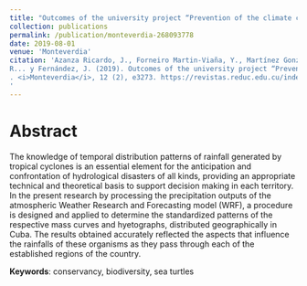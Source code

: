 ```yaml
---
title: "Outcomes of the university project “Prevention of the climate change effects on endangered species"
collection: publications
permalink: /publication/monteverdia-268093778
date: 2019-08-01
venue: 'Monteverdia'
citation: 'Azanza Ricardo, J., Forneiro Martin-Viaña, Y., Martínez González, Y., Márquez, L., <b>Pérez Alarcón, A.</b>, Calderón Peña,
R... y Fernández, J. (2019). Outcomes of the university project “Prevention of the climate change effects on endangered species
. <i>Monteverdia</i>, 12 (2), e3273. https://revistas.reduc.edu.cu/index.php/monteverdia/3273
'
---
```


# Abstract
The knowledge of temporal distribution patterns of rainfall generated by tropical cyclones is an
essential element for the anticipation and confrontation of hydrological disasters of all kinds,
providing an appropriate technical and theoretical basis to support decision making in each
territory. In the present research by processing the precipitation outputs of the atmospheric
Weather Research and Forecasting model (WRF), a procedure is designed and applied to
determine the standardized patterns of the respective mass curves and hyetographs, distributed
geographically in Cuba. The results obtained accurately reflected the aspects that influence the
rainfalls of these organisms as they pass through each of the established regions of the country.




<b>Keywords</b>: conservancy, biodiversity, sea turtles
